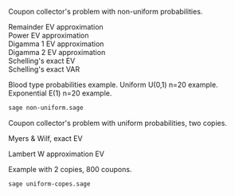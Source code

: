 Coupon collector's problem with non-uniform probabilities.

Remainder EV approximation\
Power EV approximation\
Digamma 1 EV approximation\
Digamma 2 EV approximation\
Schelling's exact EV\
Schelling's exact VAR

Blood type probabilities example.
Uniform U(0,1) n=20 example.\
Exponential E(1) n=20 example.

```bash
sage non-uniform.sage
```

Coupon collector's problem with uniform probabilities, two copies.

Myers & Wilf, exact EV

Lambert W approximation EV

Example with 2 copies, 800 coupons.

```bash
sage uniform-copes.sage
```
